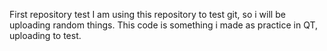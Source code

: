 First repository test
I am using this repository to test git, so i will be uploading random things.
This code is something i made as practice in QT, uploading to test.